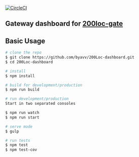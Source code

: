 [![CircleCI][circle-image]][circle-url]

## Gateway dashboard for [200loc-gate](https://github.com/byavv/fm-200loc)

## Basic Usage
```bash
# clone the repo
$ git clone https://github.com/byavv/200Loc-dashboard.git
$ cd 200Loc-dashboard

# install 
$ npm install

# build for development/production
$ npm run build 

# run development/production
Start in two separated consoles 

$ npm run watch
$ npm run start    

# serve mode
$ gulp

# run tests
$ npm test
$ npm test-cov

```

[circle-image]: https://circleci.com/gh/byavv/200Loc-dashboard.svg?style=shield
[circle-url]: https://circleci.com/gh/byavv/200Loc-dashboard

